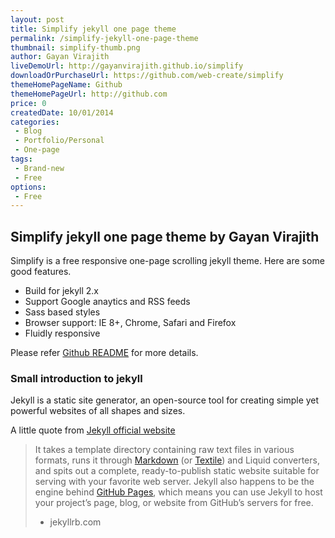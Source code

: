 ```yaml
---
layout: post
title: Simplify jekyll one page theme
permalink: /simplify-jekyll-one-page-theme
thumbnail: simplify-thumb.png
author: Gayan Virajith
liveDemoUrl: http://gayanvirajith.github.io/simplify
downloadOrPurchaseUrl: https://github.com/web-create/simplify
themeHomePageName: Github 
themeHomePageUrl: http://github.com
price: 0
createdDate: 10/01/2014
categories: 
 - Blog
 - Portfolio/Personal 
 - One-page
tags:
 - Brand-new
 - Free
options:
 - Free 
---
```


## Simplify jekyll one page theme by Gayan Virajith

Simplify is a free responsive one-page scrolling jekyll theme. Here are some good features.

- Build for jekyll 2.x
- Support Google anaytics and RSS feeds
- Sass based styles
- Browser support: IE 8+, Chrome, Safari and Firefox
- Fluidly responsive

Please refer [Github README][readme] for more details.

### Small introduction to jekyll

Jekyll is a static site generator, an open-source tool for creating simple yet powerful websites of all shapes and sizes.

A little quote from [Jekyll official website][jekyllrb]

> It takes a template directory containing raw text files in various formats, runs it through [Markdown][markdown] (or [Textile][textile]) and Liquid converters, and spits out a complete, ready-to-publish static website suitable for serving with your favorite web server. Jekyll also happens to be the engine behind [GitHub Pages][github-pages], which means you can use Jekyll to host your project’s page, blog, or website from GitHub’s servers for free.
> - jekyllrb.com

[readme]: https://github.com/gayanvirajith/harmony
[jekyllrb]: http://jekyllrb.com/
[jekyll-gh]: https://github.com/mojombo/jekyll
[jekyll]:    http://jekyllrb.com
[markdown]: http://daringfireball.net/projects/markdown/
[textile]: http://redcloth.org/textile
[github-pages]: http://pages.github.com/
